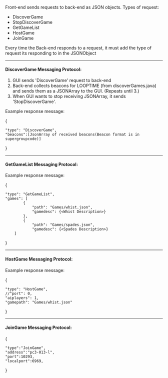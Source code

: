Front-end sends requests to back-end as JSON objects.
Types of request:
 -  DiscoverGame
 -  StopDiscoverGame
 -  GetGameList
 -  HostGame
 -  JoinGame
 
Every time the Back-end responds to a request, it must add the type of request its responding to in the JSONObject

------------------------------------------------------------------------
#### DiscoverGame Messaging Protocol:

1. GUI sends 'DiscoverGame' request to back-end
2. Back-end collects beacons for LOOPTIME (from discoverGames.java) and sends them as a JSONArray to the GUI. (Repeats until 3.)
3. When GUI wants to stop receiving JSONArray, it sends 'StopDiscoverGame'.

Example response message:

{

    "type": "DiscoverGame", 
    "beacons":[JsonArray of received beacons(Beacon format is in supergroupcode)]
    
}

-------------------

#### GetGameList Messaging Protocol:
Example response message:

{

    "type": "GetGameList",
    "games": [
            {
                "path": "Games/whist.json",
                "gamedesc": {<Whist Description>}
            },
            {
                "path": "Games/spades.json",
                "gamedesc": {<Spades Description>}
        ]
}            



-------------------------------------------------------------------------
#### HostGame Messaging Protocol:

Example response message:

{

    "type": "HostGame",
    //"port": 0,
    "aiplayers": 1,
    "gamepath": "Games/whist.json"
}
  
------------

#### JoinGame Messaging Protocol:

{

    "type":"JoinGame",
    "address":"pc3-013-l",
    "port":10293,
    "localport":6969,
}
